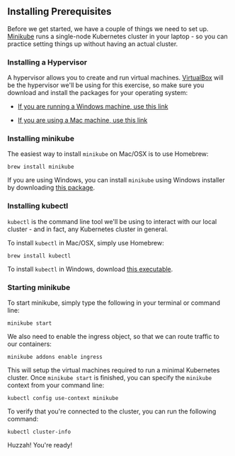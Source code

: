 ## Installing Prerequisites

Before we get started, we have a couple of things we need to set up. [Minikube](https://kubernetes.io/docs/tasks/tools/install-minikube/) runs a single-node Kubernetes cluster in your laptop - so you can practice setting things up without having an actual cluster.

### Installing a Hypervisor

A hypervisor allows you to create and run virtual machines. [VirtualBox](https://www.virtualbox.org/wiki/Downloads) will be the hypervisor we'll be using for this exercise, so make sure you download and install the packages for your operating system:

* [If you are running a Windows machine, use this link](https://download.virtualbox.org/virtualbox/6.0.14/VirtualBox-6.0.14-133895-Win.exe)

* [If you are using a Mac machine, use this link](https://download.virtualbox.org/virtualbox/6.0.14/VirtualBox-6.0.14-133895-OSX.dmg)


### Installing minikube

The easiest way to install `minikube` on Mac/OSX is to use Homebrew:

```
brew install minikube
```

If you are using Windows, you can install `minikube` using Windows installer by downloading [this package](https://github.com/kubernetes/minikube/releases/latest/download/minikube-installer.exe).

### Installing kubectl

`kubectl` is the command line tool we'll be using to interact with our local cluster - and in fact, any Kubernetes cluster in general. 

To install `kubectl` in Mac/OSX, simply use Homebrew:

```
brew install kubectl
```

To install `kubectl` in Windows, download [this executable](https://storage.googleapis.com/kubernetes-release/release/v1.16.0/bin/windows/amd64/kubectl.exe).


### Starting minikube

To start minikube, simply type the following in your terminal or command line:

```
minikube start
```

We also need to enable the ingress object, so that we can route traffic to our containers:

```
minikube addons enable ingress
```

This will setup the virtual machines required to run a minimal Kubernetes cluster. Once `minikube start` is finished, you can specify the `minikube` context from your command line:

```
kubectl config use-context minikube
```

To verify that you're connected to the cluster, you can run the following command:

```
kubectl cluster-info
```

Huzzah! You're ready!
